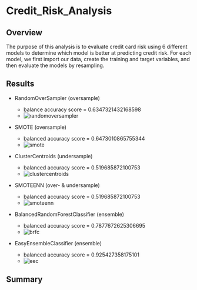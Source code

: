 # Credit_Risk_Analysis

## Overview
The purpose of this analysis is to evaluate credit card risk using 6 different models to determine which model is better at predicting credit risk. For each model, we first import our data, create the training and target variables, and then evaluate the models by resampling. 

## Results

- RandomOverSampler (oversample)
  - balance accuracy score = 0.6347321432168598
  - ![randomoversampler](https://user-images.githubusercontent.com/71397190/107890426-b269b800-6ede-11eb-932e-6dd283c5d307.PNG)
  
- SMOTE (oversample)
  - balanced accuracy score = 0.6473010865755344
  - ![smote](https://user-images.githubusercontent.com/71397190/107890427-b3024e80-6ede-11eb-8827-3559d53ec5c1.PNG)

- ClusterCentroids (undersample)
  - balanced accuracy score = 0.519685872100753
  - ![clustercentroids](https://user-images.githubusercontent.com/71397190/107890424-b269b800-6ede-11eb-84bf-90051c158803.PNG)

- SMOTEENN (over- & undersample)
  - balanced accuracy score = 0.519685872100753
  - ![smoteenn](https://user-images.githubusercontent.com/71397190/107890428-b3024e80-6ede-11eb-9261-58baacab7417.PNG)

- BalancedRandomForestClassifier (ensemble)
  - balanced accuracy score = 0.7877672625306695
  - ![brfc](https://user-images.githubusercontent.com/71397190/107890423-b269b800-6ede-11eb-9e3f-e7041973a009.PNG)
  
- EasyEnsembleClassifier (ensemble)
  - balanced accuracy score = 0.925427358175101
  - ![eec](https://user-images.githubusercontent.com/71397190/107890425-b269b800-6ede-11eb-9041-2fecd066912c.PNG)
  
## Summary
